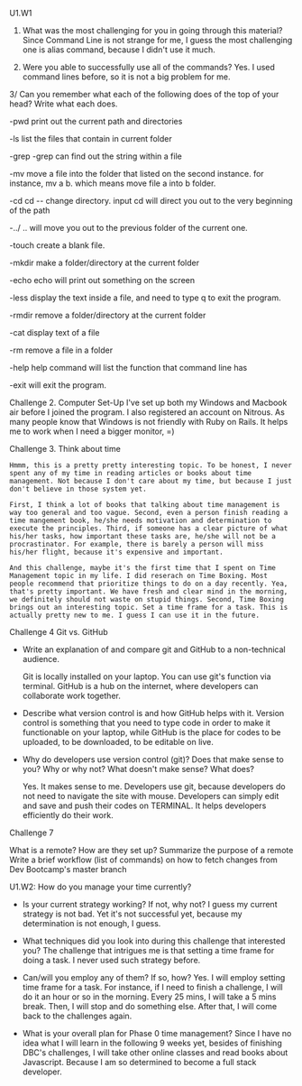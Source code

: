 U1.W1

1. What was the most challenging for you in going through this material?
	Since Command Line is not strange for me, I guess the most challenging one is alias command, because I didn't use it much.

2. Were you able to successfully use all of the commands?
	Yes. I used command lines before, so it is not a big problem for me.

3/ Can you remember what each of the following does of the top of your head? Write what each does.

-pwd
	print out the current path and directories

-ls
	list the files that contain in current folder

-grep
	-grep can find out the string within a file

-mv
	move a file into the folder that listed on the second instance.
	for instance, mv a b. which means move file a into b folder. 

-cd
	cd -- change directory. input cd will direct you out to the very beginning of the path

-../
	.. will move you out to the previous folder of the current one.

-touch
	create a blank file.

-mkdir
	make a folder/directory at the current folder

-echo
	echo will print out something on the screen

-less
	display the text inside a file, and need to type q to exit the program.

-rmdir
	remove a folder/directory at the current folder

-cat
	display text of a file

-rm
	remove a file in a folder 

-help
	help command will list the function that command line has

-exit
	will exit the program.



Challenge 2. Computer Set-Up 
	I've set up both my Windows and Macbook air before I joined the program. I also registered an account on Nitrous. As many people know that Windows is not friendly with Ruby on Rails. It helps me to work when I need a bigger monitor, =)


Challenge 3. Think about time

	Hmmm, this is a pretty pretty interesting topic. To be honest, I never spent any of my time in reading articles or books about time management. Not because I don't care about my time, but because I just don't believe in those system yet. 

	First, I think a lot of books that talking about time management is way too general and too vague. Second, even a person finish reading a time mangement book, he/she needs motivation and determination to execute the principles. Third, if someone has a clear picture of what his/her tasks, how important these tasks are, he/she will not be a procrastinator. For example, there is barely a person will miss his/her flight, because it's expensive and important. 

	And this challenge, maybe it's the first time that I spent on Time Management topic in my life. I did reserach on Time Boxing. Most people recommend that prioritize things to do on a day recently. Yea, that's pretty important. We have fresh and clear mind in the morning, we definitely should not waste on stupid things. Second, Time Boxing brings out an interesting topic. Set a time frame for a task. This is actually pretty new to me. I guess I can use it in the future.

Challenge 4 Git vs. GitHub

-   Write an explanation of and compare git and GitHub to a non-technical audience.
	
	Git is locally installed on your laptop. You can use git's function via terminal.
	GitHub is a hub on the internet, where developers can collaborate work together.

-   Describe what version control is and how GitHub helps with it.
	Version control is something that you need to type code in order to make it functionable on your laptop, while GitHub is the place for codes to be uploaded, to be downloaded, to be editable on live.

-   Why do developers use version control (git)? Does that make sense to you? Why or why not? What doesn't make sense? What does?
	
	Yes. It makes sense to me. Developers use git, because developers do not need to navigate the site with mouse. Developers can simply edit and save and push their codes on TERMINAL. It helps developers efficiently do their work.

Challenge 7 

What is a remote?
How are they set up?
Summarize the purpose of a remote
Write a brief workflow (list of commands) on how to fetch changes from Dev Bootcamp's master branch



U1.W2: How do you manage your time currently?

- Is your current strategy working? If not, why not?
I guess my current strategy is not bad. Yet it's not successful yet, because my determination is not enough, I guess.

- What techniques did you look into during this challenge that interested you?
The challenge that intrigues me is that setting a time frame for doing a task. I never used such strategy before.

- Can/will you employ any of them? If so, how?
Yes. I will employ setting time frame for a task. For instance, if I need to finish a challenge, I will do it an hour or so in the morning. Every 25 mins, I will take a 5 mins break. Then, I will stop and do something else. After that, I will come back to the challenges again.

- What is your overall plan for Phase 0 time management?
Since I have no idea what I will learn in the following 9 weeks yet, besides of finishing DBC's challenges, I will take other online classes and read books about Javascript. Because I am so determined to become a full stack developer.
